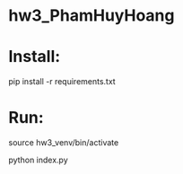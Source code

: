 # hw3_PhamHuyHoang
# Install:

pip install -r requirements.txt
# Run:

source hw3_venv/bin/activate

python index.py
